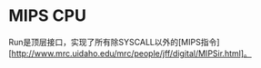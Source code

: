 # MIPS CPU

Run是顶层接口，实现了所有除SYSCALL以外的[MIPS指令][http://www.mrc.uidaho.edu/mrc/people/jff/digital/MIPSir.html]。

